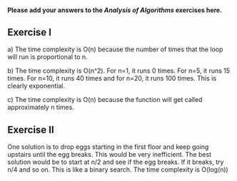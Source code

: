 #### Please add your answers to the ***Analysis of  Algorithms*** exercises here.

## Exercise I

a) The time complexity is O(n) because the number of times that the loop will run is proportional to n. 


b) The time complexity is O(n^2). For n=1, it runs 0 times. For n=5, it runs 15 times. For n=10, it runs 40 times and for n=20, it runs 100 times. This is clearly exponential. 


c) The time complexity is O(n) because the function will get called approximately n times. 

## Exercise II

One solution is to drop eggs starting in the first floor and keep going upstairs until the egg breaks. This would be very inefficient. The best solution would be to start at n/2 and see if the egg breaks. If it breaks, try n/4 and so on. This is like a binary search. The time complexity is O(log(n))
